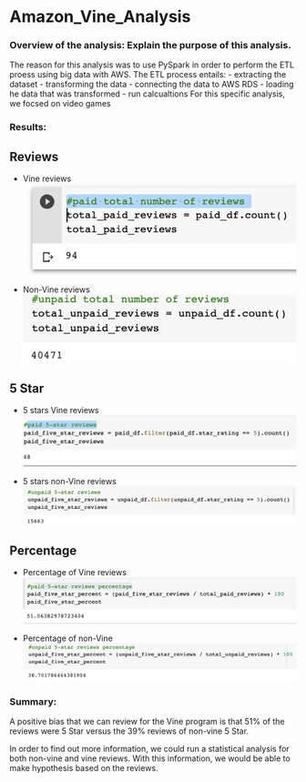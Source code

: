 # Amazon_Vine_Analysis

### Overview of the analysis: Explain the purpose of this analysis.

The reason for this analysis was to use PySpark in order to perform the ETL proess using big data with AWS. The ETL process entails:
    - extracting the dataset
    - transforming the data
    - connecting the data to AWS RDS
    - loading he data that was transformed
    - run calcualtions
For this specific analysis, we focsed on video games

### Results:

## Reviews
- Vine reviews
![](https://github.com/mquimi/Amazon_Vine_Analysis/blob/main/images/paid%20total%20number%20of%20reviews.png)

- Non-Vine reviews
![](https://github.com/mquimi/Amazon_Vine_Analysis/blob/main/images/unpaid%20total%20number%20of%20reviews.png)

## 5 Star
- 5 stars Vine reviews
![](https://github.com/mquimi/Amazon_Vine_Analysis/blob/main/images/paid%205-star%20reviews.png)

- 5 stars non-Vine reviews
![](https://github.com/mquimi/Amazon_Vine_Analysis/blob/main/images/unpaid%205-star%20reviews.png)

## Percentage
- Percentage of Vine reviews
![](https://github.com/mquimi/Amazon_Vine_Analysis/blob/main/images/paid%205-star%20reviews%20percentage.png)

- Percentage of non-Vine 
![](https://github.com/mquimi/Amazon_Vine_Analysis/blob/main/images/unpaid%205-star%20reviews%20percentage.png)


### Summary: 
 A positive bias that we can review for the Vine program is that 51% of the reviews were 5 Star versus the 39% reviews of non-vine 5 Star.

 In order to find out more information, we could run a statistical analysis for both non-vine and vine reviews. With this information, we would be able to make hypothesis based on the reviews.